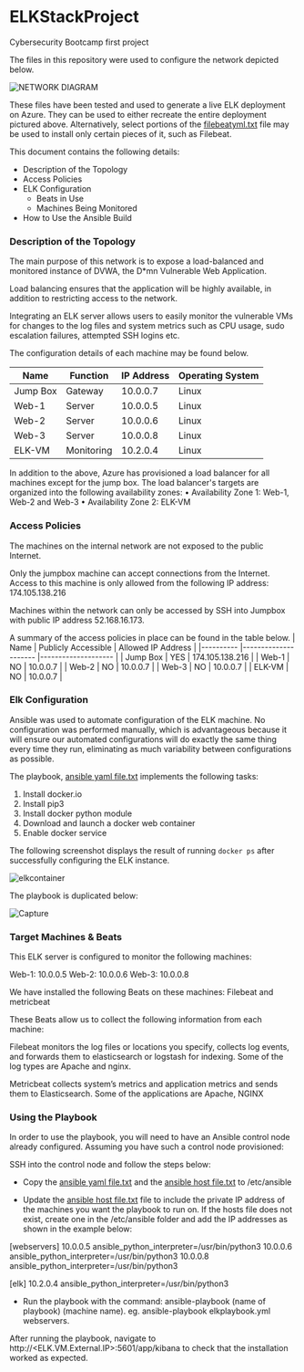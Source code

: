 # ELKStackProject
Cybersecurity Bootcamp first project 

The files in this repository were used to configure the network depicted below.

![NETWORK DIAGRAM](https://user-images.githubusercontent.com/88116751/142226124-684d57ce-7aad-45a8-a35b-5f908f09c3e6.PNG)

These files have been tested and used to generate a live ELK deployment on Azure. They can be used to either recreate the entire deployment pictured above. Alternatively, select portions of the [filebeatyml.txt](https://github.com/Michaelda-Nti/ELKStackProject/files/7555677/filebeatyml.txt) file may be used to install only certain pieces of it, such as Filebeat.

This document contains the following details:
- Description of the Topology
- Access Policies
- ELK Configuration
  - Beats in Use
  - Machines Being Monitored
- How to Use the Ansible Build


### Description of the Topology

The main purpose of this network is to expose a load-balanced and monitored instance of DVWA, the D*mn Vulnerable Web Application.

Load balancing ensures that the application will be highly available, in addition to restricting access to the network.

Integrating an ELK server allows users to easily monitor the vulnerable VMs for changes to the log files and system metrics such as CPU usage, sudo escalation failures, attempted SSH logins etc.

The configuration details of each machine may be found below.

| Name     	| Function   	| IP Address 	| Operating System 	|
|----------	|------------	|------------	|------------------	|
| Jump Box 	| Gateway    	| 10.0.0.7   	| Linux            	|
| Web-1    	| Server     	| 10.0.0.5   	| Linux            	|
| Web-2    	| Server     	| 10.0.0.6   	| Linux            	|
| Web-3    	| Server     	| 10.0.0.8   	| Linux            	|
| ELK-VM   	| Monitoring 	| 10.2.0.4   	| Linux            	|


In addition to the above, Azure has provisioned a load balancer for all machines except for the jump box. The load balancer's targets are organized into the following availability zones:
•	Availability Zone 1: Web-1, Web-2 and Web-3
•	Availability Zone 2: ELK-VM


### Access Policies

The machines on the internal network are not exposed to the public Internet. 

Only the jumpbox machine can accept connections from the Internet. Access to this machine is only allowed from the following IP address: 174.105.138.216

Machines within the network can only be accessed by SSH into Jumpbox with public IP address 52.168.16.173.

A summary of the access policies in place can be found in the table below.
| Name     	| Publicly Accessible 	| Allowed IP Address 	|
|----------	|---------------------	|--------------------	|
| Jump Box 	| YES                 	| 174.105.138.216    	|
| Web-1    	| NO                  	| 10.0.0.7           	|
| Web-2    	| NO                  	| 10.0.0.7           	|
| Web-3    	| NO                  	| 10.0.0.7           	|
| ELK-VM   	| NO                  	| 10.0.0.7           	|


### Elk Configuration

Ansible was used to automate configuration of the ELK machine. No configuration was performed manually, which is advantageous because it will ensure our automated configurations will do exactly the same thing every time they run, eliminating as much variability between configurations as possible.

The playbook, [ansible yaml file.txt](https://github.com/Michaelda-Nti/ELKStackProject/files/7555700/ansible.yaml.file.txt) implements the following tasks:
1.	Install docker.io
2.	Install pip3
3.	Install docker python module
4.	Download and launch a docker web container
5.	Enable docker service 


The following screenshot displays the result of running `docker ps` after successfully configuring the ELK instance.

![elkcontainer](https://user-images.githubusercontent.com/88116751/142227128-2c687479-ea3a-4a3b-bc78-7836de44a417.PNG)

The playbook is duplicated below:

![Capture](https://user-images.githubusercontent.com/88116751/142234680-515f528d-5b63-4216-acae-90c63b8c41f4.PNG)

### Target Machines & Beats
This ELK server is configured to monitor the following machines:

Web-1: 10.0.0.5
Web-2: 10.0.0.6
Web-3: 10.0.0.8

We have installed the following Beats on these machines:
Filebeat and metricbeat

These Beats allow us to collect the following information from each machine:

Filebeat monitors the log files or locations you specify, collects log events, and forwards them to elasticsearch or logstash for indexing. Some of the log types are Apache and nginx.

Metricbeat collects system’s metrics and application metrics and sends them to Elasticsearch. Some of the applications are Apache, NGINX

### Using the Playbook
In order to use the playbook, you will need to have an Ansible control node already configured. Assuming you have such a control node provisioned: 

SSH into the control node and follow the steps below:

- Copy the [ansible yaml file.txt](https://github.com/Michaelda-Nti/ELKStackProject/files/7555859/ansible.yaml.file.txt) and the [ansible host file.txt](https://github.com/Michaelda-Nti/ELKStackProject/files/7555937/ansible.host.file.txt) to /etc/ansible

- Update the [ansible host file.txt](https://github.com/Michaelda-Nti/ELKStackProject/files/7555937/ansible.host.file.txt) file to include the private IP address of the machines you want the playbook to run on. If the hosts file does not exist, create one in the /etc/ansible folder and add the IP addresses as shown in the example below: 

[webservers]
10.0.0.5 ansible_python_interpreter=/usr/bin/python3
10.0.0.6 ansible_python_interpreter=/usr/bin/python3
10.0.0.8 ansible_python_interpreter=/usr/bin/python3

[elk]
10.2.0.4 ansible_python_interpreter=/usr/bin/python3

- Run the playbook with the command: ansible-playbook (name of playbook) (machine name). eg. ansible-playbook elkplaybook.yml webservers. 

After running the playbook, navigate to http://<ELK.VM.External.IP>:5601/app/kibana to check that the installation worked as expected.

